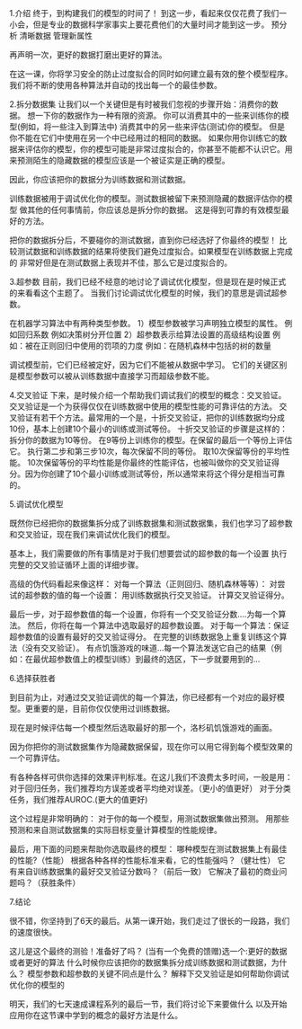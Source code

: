 1.介绍
终于，到构建我们的模型的时间了！
到这一步，看起来仅仅花费了我们一小会，但是专业的数据科学家事实上要花费他们的大量时间才能到这一步。
预分析
清晰数据
管理新属性

再声明一次，更好的数据打磨出更好的算法。

在这一课，你将学习安全的防止过度拟合的同时如何建立最有效的整个模型程序。
我们将不断的使用各种算法并自动的找出每一个的最佳参数。

2.拆分数据集
 让我们以一个关键但是有时被我们忽视的步骤开始：消费你的数据。
 想一下你的数据作为一种有限的资源。
 你可以消费其中的一些来训练你的模型(例如，将一些注入到算法中)
 消费其中的另一些来评估(测试)你的模型。
 但是你不能在它们中使用在另一个中已经用过的相同的数据。
 如果你用你训练它的数据来评估你的模型，你的模型可能是非常过度拟合的，你甚至不能都不认识它。用来预测陌生的隐藏数据的模型应该是一个被证实是正确的模型。

 因此，你应该把你的数据分为训练数据和测试数据。

 训练数据被用于调试优化你的模型。测试数据被留下来预测隐藏的数据评估你的模型
 做其他的任何事情前，你应该总是拆分你的数据。
 这是得到可靠的有效模型最好的方法。

把你的数据拆分后，不要碰你的测试数据，直到你已经选好了你最终的模型！
 比较测试数据和训练数据的结果将使我们避免过度拟合。如果模型在训练数据上完成的
非常好但是在测试数据上表现并不佳，那么它是过度拟合的。

3.超参数
目前，我们已经不经意的地讨论了调试优化模型，但是现在是时候正式的来看看这个主题了。
当我们讨论调试优化模型的时候，我们的意思是调试超参数。

在机器学习算法中有两种类型参数。
1）模型参数被学习声明独立模型的属性。
例如回归系数
例如决策树分开位置
2）超参数表示给算法设置的高级结构设置
例如：被在正则回归中使用的罚项的力度
例如：在随机森林中包括的树的数量

调试模型前，它们已经被定好，因为它们不能被从数据中学习。
它们的关键区别是模型参数可以被从训练数据中直接学习而超级参数不能。

4.交叉验证
下来，是时候介绍一个帮助我们调试我们的模型的概念：交叉验证。
交叉验证是一个为获得仅仅在训练数据中使用的模型性能的可靠评估的方法。
交叉验证有若干个方法。最常用的一个是，十折交叉验证，把你的训练数据均分成10份，基本上创建10个最小的训练或测试等份。
  十折交叉验证的步骤是这样的：
  拆分你的数据为10等份。
  在9等份上训练你的模型。在保留的最后一个等份上评估它。
执行第二步和第三步10次，每次保留不同的等份。
取10次保留等份的平均性能。
10次保留等份的平均性能是你最终的性能评估，也被叫做你的交叉验证得分。因为你创建了10个最小训练或测试等份，所以通常来将这个得分是相当可靠的。

5.调试优化模型

既然你已经把你的数据集拆分成了训练数据集和测试数据集，我们也学习了超参数和交叉验证，现在我们来调试优化我们的模型。

基本上，我们需要做的所有事情是对于我们想要尝试的超参数的每一个设置 执行完整的交叉验证循环上面的详细步骤。

高级的伪代码看起来像这样：
对每一个算法（正则回归、随机森林等等）：
对尝试的超参数的值的每一个设置：
用训练数据执行交叉验证。
计算交叉验证得分。

最后一步，对于超参数值的每一个设置，你将有一个交叉验证分数....为每一个算法。
然后，你将在每一个算法中选取最好的超参数设置。
对于每一个算法：保证超参数值的设置有最好的交叉验证得分。
在完整的训练数据急上重复训练这个算法（没有交叉验证）。
有点饥饿游戏的味道...每一个算法发送它自己的结果（例如：在最优超参数值上的模型训练）到最终的选区，下一步就要用到的...

6.选择获胜者

到目前为止，对通过交叉验证调优的每一个算法，你已经都有一个对应的最好模型。更重要的是，目前你仅仅使用过训练数据。

现在是时候评估每一个模型然后选取最好的那一个，洛杉矶饥饿游戏的画面。

因为你把你的测试数据集作为隐藏数据保留，现在你可以用它得到每个模型效果的一个可靠评估。

有各种各样可供你选择的效果评判标准。在这儿我们不浪费太多时间，一般是用：
对于回归任务，我们推荐均方误差或者平均绝对误差。（更小的值更好）
对于分类任务，我们推荐AUROC.(更大的值更好)

这个过程是非常明确的：
对于你的每一个模型，用测试数据集做出预测。
用那些预测和来自测试数据集的实际目标变量计算模型的性能规律。

最后，用下面的问题来帮助你选取最终的模型：
哪种模型在测试数据集上有最佳的性能?（性能）
根据各种各样的性能标准来看，它的性能强吗？（健壮性）
它有来自训练数据集的最好交叉验证分数吗？（前后一致）
它解决了最初的商业问题吗？（获胜条件）

7.结论

很不错，你坚持到了6天的最后。从第一课开始，我们走过了很长的一段路，我们的速度很快。

这儿是这个最终的测验！准备好了吗？
(当有一个免费的馈赠)选一个:更好的数据或者更好的算法
什么时候你应该把你的数据集拆分成训练数据和测试数据，为什么？
模型参数和超参数的关键不同点是什么？
解释下交叉验证是如何帮助你调试优化你的模型的

明天，我们的七天速成课程系列的最后一节，我们将讨论下来要做什么
以及开始应用你在这节课中学到的概念的最好方法是什么。